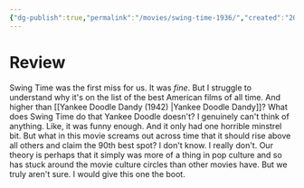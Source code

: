 ```yaml
---
{"dg-publish":true,"permalink":"/movies/swing-time-1936/","created":"2023-11-30","updated":"2023-12-06"}
---
```



# Review

Swing Time was the first miss for us. It was *fine*. But I struggle to understand why it's on the list of the best American films of all time. And higher than [[Yankee Doodle Dandy (1942) \|Yankee Doodle Dandy]]? What does Swing Time do that Yankee Doodle doesn't? I genuinely can't think of anything. Like, it was funny enough. And it only had one horrible minstrel bit. But what in this movie screams out across time that it should rise above all others and claim the 90th best spot? I don't know. I really don't. Our theory is perhaps that it simply was more of a thing in pop culture and so has stuck around the movie culture circles than other movies have. But we truly aren't sure. I would give this one the boot.
